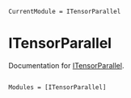 ```@meta
CurrentModule = ITensorParallel
```

# ITensorParallel

Documentation for [ITensorParallel](https://github.com/mtfishman/ITensorParallel.jl).

```@index
```

```@autodocs
Modules = [ITensorParallel]
```
